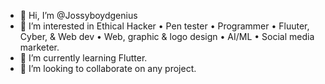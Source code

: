 - 👋 Hi, I’m @Jossyboydgenius
- 👀 I’m interested in Ethical Hacker • Pen tester • Programmer • Fluuter, Cyber, & Web dev • Web, graphic & logo design • AI/ML • Social media marketer.
- 🌱 I’m currently learning Flutter.
- 💞️ I’m looking to collaborate on any project.
<!---
About Me
Greetings, fellow developers and tech enthusiasts! 👋

I go by the name TechApostle, and I wear many hats in the vast realm of technology. I am a Hacker, Programmer, Cyber & Web Developer, and an enthusiast in Web, Graphic, and Logo Design. My interests also extend to the exciting fields of Artificial Intelligence (AI) and Machine Learning (ML).

My journey in the tech world is fueled by a deep passion for innovation. I find joy in transforming tech dreams into reality, and I believe in the power of technology to shape the future.

What I Do:
Ethical Hacker
Penetration Tester
Programmer
Cyber & Web Developer
Web, Graphic, and Logo Designer
AI/ML Enthusiast
Social Media Marketer
Whether it's diving into the intricacies of cybersecurity, crafting elegant code, designing visually stunning graphics, or exploring the frontiers of AI, I'm always eager to push boundaries and explore new horizons.

Let's connect, collaborate, and make the tech world an even more exciting place! 💻✨

Cheers, 
TechApostle 💯
--->
